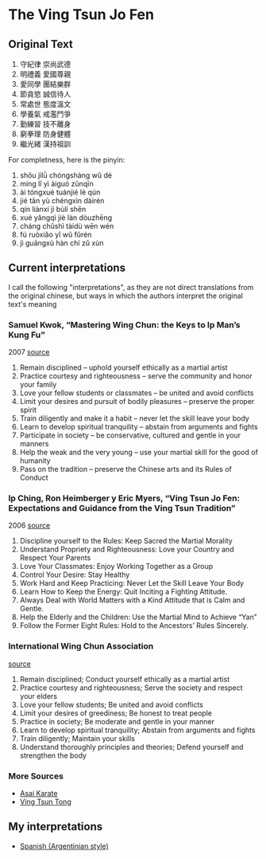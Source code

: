 # The Ving Tsun Jo Fen

## Original Text

1. 守紀律 崇尚武德
2. 明禮義 愛國尊親
3. 愛同學 團結樂群
4. 節貪慾 誠信待人
5. 常處世 態度溫文
6. 學養氣 戒濫鬥爭
7. 勤練習 技不離身
8. 窮拳理 防身健體
9. 繼光緒 漢持祖訓

For completness, here is the pinyin:

1. shǒu jìlǜ chóngshàng wǔ dé
2. míng lǐ yì àiguó zūnqīn
3. ài tóngxué tuánjié lè qún
4. jié tān yù chéngxìn dàirén
5. qín liànxí jì bùlí shēn
6. xué yǎngqì jiè làn dòuzhēng
7. cháng chǔshì tàidù wēn wén
8. fú ruòxiǎo yǐ wǔ fǔrén
9. jì guāngxù hàn chí zǔ xùn

## Current interpretations
I call the following "interpretations", as they are not direct translations from the original chinese, but ways in which the authors interpret the original text's meaning

### Samuel Kwok, “Mastering Wing Chun: the Keys to Ip Man’s Kung Fu”
2007 [source](http://chinesemartialstudies.com/2013/05/17/the-wing-chun-jo-fen-norms-and-the-creation-of-a-southern-chinese-martial-arts-community)

1. Remain disciplined – uphold yourself ethically as a martial artist
2. Practice courtesy and righteousness – serve the community and honor your family
3. Love your fellow students or classmates – be united and avoid conflicts
4. Limit your desires and pursuit of bodily pleasures – preserve the proper spirit
5. Train diligently and make it a habit – never let the skill leave your body
6. Learn to develop spiritual tranquility – abstain from arguments and fights
7. Participate in society – be conservative, cultured and gentle in your manners
8. Help the weak and the very young – use your martial skill for the good of humanity
9. Pass on the tradition – preserve the Chinese arts and its Rules of Conduct

### Ip Ching, Ron Heimberger y Eric Myers, “Ving Tsun Jo Fen: Expectations and Guidance from the Ving Tsun Tradition”
2006 [source](http://chinesemartialstudies.com/2013/05/17/the-wing-chun-jo-fen-norms-and-the-creation-of-a-southern-chinese-martial-arts-community)

1. Discipline yourself to the Rules: Keep Sacred the Martial Morality
2. Understand Propriety and Righteousness: Love your Country and Respect Your Parents
3. Love Your Classmates: Enjoy Working Together as a Group
4. Control Your Desire: Stay Healthy
5. Work Hard and Keep Practicing: Never Let the Skill Leave Your Body
6. Learn How to Keep the Energy: Quit Inciting a Fighting Attitude.
7. Always Deal with World Matters with a Kind Attitude that is Calm and Gentle.
8. Help the Elderly and the Children: Use the Martial Mind to Achieve “Yan”
9. Follow the Former Eight Rules: Hold to the Ancestors’ Rules Sincerely.

### International Wing Chun Association
[source](http://www.hkwingchun.com/)

1. Remain disciplined; Conduct yourself ethically as a martial artist
2. Practice courtesy and righteousness; Serve the society and respect your elders
3. Love your fellow students; Be united and avoid conflicts
4. Limit your desires of greediness; Be honest to treat people
5. Practice in society; Be moderate and gentle in your manner
6. Learn to develop spiritual tranquility; Abstain from arguments and fights
7. Train diligently; Maintain your skills
8. Understand thoroughly principles and theories; Defend yourself and strengthen the body

### More Sources

- [Asai Karate](http://asaikarate.com/ip-mans-win-chun-rules-of-conduct-wing-chun-jo-fen-%E8%91%89%E5%95%8F%E8%A9%A0%E6%98%A5%E7%A5%96%E8%A8%93/)
- [Ving Tsun Tong](http://www.vingtsuntong.com/commandments_e.html)

## My interpretations

- [Spanish (Argentinian style)](wingchun-jofen_es-AR.md)
